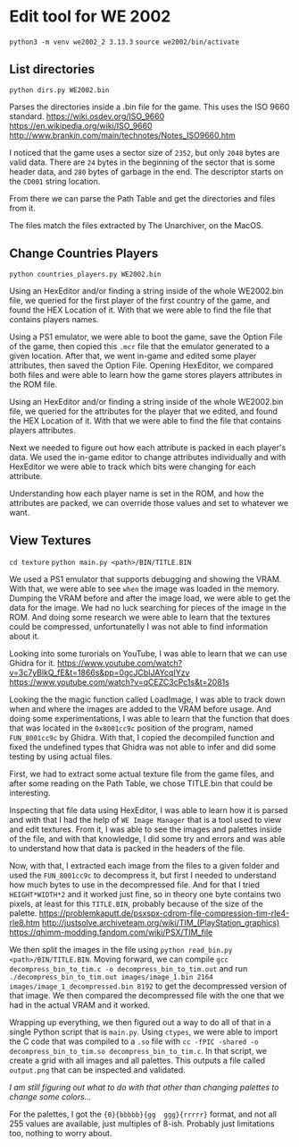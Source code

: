 # Edit tool for WE 2002

`python3 -m venv we2002_2 3.13.3`
`source we2002/bin/activate`


## List directories

`python dirs.py WE2002.bin`

Parses the directories inside a .bin file for the game. This uses the ISO 9660 standard.
https://wiki.osdev.org/ISO_9660
https://en.wikipedia.org/wiki/ISO_9660
http://www.brankin.com/main/technotes/Notes_ISO9660.htm

I noticed that the game uses a sector size of `2352`, but only `2048` bytes are valid data.
There are `24` bytes in the beginning of the sector that is some header data, and `280` bytes of garbage in the end.
The descriptor starts on the `CD001` string location.

From there we can parse the Path Table and get the directories and files from it.

The files match the files extracted by The Unarchiver, on the MacOS.


## Change Countries Players

`python countries_players.py WE2002.bin`

Using an HexEditor and/or finding a string inside of the whole WE2002.bin file, we queried for the first player of the first country of the game, and found the HEX Location of it. With that we were able to find the file that contains players names.


Using a PS1 emulator, we were able to boot the game, save the Option File of the game, then copied this `.mcr` file that the emulator generated to a given location. After that, we went in-game and edited some player attributes, then saved the Option File. Opening HexEditor, we compared both files and were able to learn how the game stores players attributes in the ROM file.

Using an HexEditor and/or finding a string inside of the whole WE2002.bin file, we queried for the attributes for the player that we edited, and found the HEX Location of it. With that we were able to find the file that contains players attributes.


Next we needed to figure out how each attribute is packed in each player's data. We used the in-game editor to change attributes individually and with HexEditor we were able to track which bits were changing for each attribute.


Understanding how each player name is set in the ROM, and how the attributes are packed, we can override those values and set to whatever we want.


## View Textures

`cd texture`
`python main.py <path>/BIN/TITLE.BIN`

We used a PS1 emulator that supports debugging and showing the VRAM.
With that, we were able to see `when` the image was loaded in the memory.
Dumping the VRAM before and after the image load, we were able to get the data for the image.
We had no luck searching for pieces of the image in the ROM. And doing some research we were able to learn that the textures could be compressed, unfortunatelly I was not able to find information about it.

Looking into some turorials on YouTube, I was able to learn that we can use Ghidra for it.
https://www.youtube.com/watch?v=3c7yBlkQ_fE&t=1866s&pp=0gcJCbIJAYcqIYzv
https://www.youtube.com/watch?v=qCEZC3cPc1s&t=2081s

Looking the the magic function called LoadImage, I was able to track down when and where the images are added to the VRAM before usage. And doing some experimentations, I was able to learn that the function that does that was located in the `0x8001cc9c` position of the program, named `FUN_8001cc9c` by Ghidra.
With that, I copied the decompiled function and fixed the undefined types that Ghidra was not able to infer and did some testing by using actual files.

First, we had to extract some actual texture file from the game files, and after some reading on the Path Table, we chose TITLE.bin that could be interesting.

Inspecting that file data using HexEditor, I was able to learn how it is parsed and with that I had the help of `WE Image Manager` that is a tool used to view and edit textures. From it, I was able to see the images and palettes inside of the file, and with that knowledge, I did some try and errors and was able to understand how that data is packed in the headers of the file.

Now, with that, I extracted each image from the files to a given folder and used the `FUN_8001cc9c` to decompress it, but first I needed to understand how much bytes to use in the decompressed file. And for that I tried `HEIGHT*WIDTH*2` and it worked just fine, so in theory one byte contains two pixels, at least for this `TITLE.BIN`, probably because of the size of the palette.
https://problemkaputt.de/psxspx-cdrom-file-compression-tim-rle4-rle8.htm
http://justsolve.archiveteam.org/wiki/TIM_(PlayStation_graphics)
https://qhimm-modding.fandom.com/wiki/PSX/TIM_file

We then split the images in the file using `python read_bin.py <path>/BIN/TITLE.BIN`.
Moving forward, we can compile `gcc decompress_bin_to_tim.c -o decompress_bin_to_tim.out` and run `./decompress_bin_to_tim.out images/image_1.bin 2164 images/image_1_decompressed.bin 8192` to get the decompressed version of that image.
We then compared the decompressed file with the one that we had in the actual VRAM and it worked.

Wrapping up everything, we then figured out a way to do all of that in a single Python script that is `main.py`. Using `ctypes`, we were able to import the C code that was compiled to a `.so` file with `cc -fPIC -shared -o decompress_bin_to_tim.so decompress_bin_to_tim.c`. In that script, we create a grid with all images and all palettes. This outputs a file called `output.png` that can be inspected and validated.

*I am still figuring out what to do with that other than changing palettes to change some colors...*

For the palettes, I got the `{0}{bbbbb}{gg  ggg}{rrrrr}` format, and not all 255 values are available, just multiples of 8-ish. Probably just limitations too, nothing to worry about.
